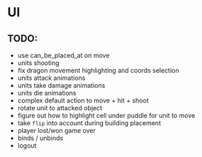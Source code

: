 # UI

## TODO:
- use can_be_placed_at on move
- units shooting
- fix dragon movement highlighting and coords selection
- units attack animations
- units take damage animations
- units die animations
- complex default action to move + hit + shoot
- rotate unit to attacked object
- figure out how to highlight cell under puddle for unit to move
- take `flip` into account during building placement
- player lost/won game over
- binds / unbinds
- logout
